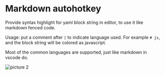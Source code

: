 # Markdown autohotkey

Provide syntax highlight for yaml block string in editor, to use it like markdown fenced code.

Usage: put a comment after `|` to indicate language used. For example `# js`, and the block string will be colored as javascript.

Most of the common languages are supported, just like markdown in vscode do.

![picture 2](https://cdn.jsdelivr.net/gh/limejuly/images/6de213fc61b5d08b84b162b5ef9d3046bb654716ba8b492a2026714894ab895d.png)
